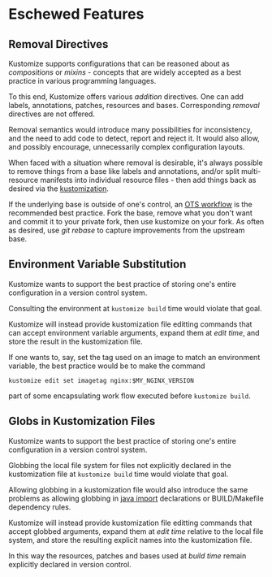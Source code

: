 # Eschewed Features

## Removal Directives

Kustomize supports configurations that can be reasoned about as
_compositions_ or _mixins_ - concepts that are widely accepted as
a best practice in various programming languages.

To this end, Kustomize offers various _addition_ directives.  One
can add labels, annotations, patches, resources and bases.
Corresponding _removal_ directives are not offered.

Removal semantics would introduce many possibilities for
inconsistency, and the need to add code to detect, report and
reject it.  It would also allow, and possibly encourage,
unnecessarily complex configuration layouts.

When faced with a situation where removal is desirable, it's
always possible to remove things from a base like labels and
annotations, and/or split multi-resource manifests into individual
resource files - then add things back as desired via the
[kustomization].

If the underlying base is outside of one's control, an [OTS
workflow] is the recommended best practice.  Fork the base, remove
what you don't want and commit it to your private fork, then use
kustomize on your fork.  As often as desired, use _git rebase_ to
capture improvements from the upstream base.

## Environment Variable Substitution

Kustomize wants to support the best practice of storing one's
entire configuration in a version control system.

Consulting the environment at `kustomize build` time would
violate that goal.

Kustomize will instead provide kustomization file editting
commands that can accept environment variable arguments, expand
them at _edit time_, and store the result in the kustomization
file.

If one wants to, say, set the tag used on an image to match an
environment variable, the best practice would be to make
the command

```
kustomize edit set imagetag nginx:$MY_NGINX_VERSION
```

part of some encapsulating work flow executed before `kustomize
build`.


## Globs in Kustomization Files

Kustomize wants to support the best practice of storing one's
entire configuration in a version control system.

Globbing the local file system for files not explicitly
declared in the kustomization file at `kustomize build` time
would violate that goal.

Allowing globbing in a kustomization file would also introduce
the same problems as allowing globbing in [java import]
declarations or BUILD/Makefile dependency rules.

Kustomize will instead provide kustomization file editting
commands that accept globbed arguments, expand them at _edit
time_ relative to the local file system, and store the resulting
explicit names into the kustomization file.

In this way the resources, patches and bases used at _build time_
remain explicitly declared in version control.


[base]: glossary.md#base
[kustomization]: glossary.md#kustomization
[OTS workflow]: workflows.md#off-the-shelf-configuration
[java import]: https://www.codebyamir.com/blog/pitfalls-java-import-wildcards
